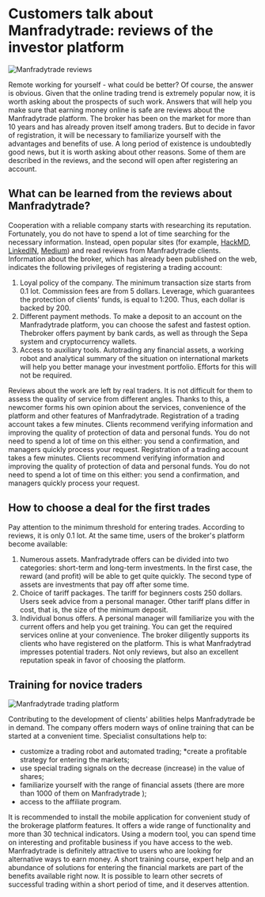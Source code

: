 # Customers talk about Manfradytrade: reviews of the investor platform

![Manfradytrade reviews](https://github.com/user-attachments/assets/a737d647-e786-420c-8bc9-ca317e577940)

Remote working for yourself - what could be better? Of course, the answer is obvious. Given that the online trading trend is extremely popular now, it is worth asking about the prospects of such work. Answers that will help you make sure that earning money online is safe are reviews about the Manfradytrade platform. The broker has been on the market for more than 10 years and has already proven itself among traders.
But to decide in favor of registration, it will be necessary to familiarize yourself with the advantages and benefits of use. A long period of existence is undoubtedly good news, but it is worth asking about other reasons. Some of them are described in the reviews, and the second will open after registering an account.
## What can be learned from the reviews about Manfradytrade?
Cooperation with a reliable company starts with researching its reputation. Fortunately, you do not have to spend a lot of time searching for the necessary information. Instead, open popular sites (for example, [HackMD](https://hackmd.io/@8kjTB5faQwG9tYDm-HrEhQ/rkKJ2OPtR), [LinkedIN](https://www.linkedin.com/showcase/man-frady-trade/), [Medium](https://medium.com/@petrtimosenkov78/manfradytrade-reviews-a-leading-broker-with-a-worldwide-reputation-e424ae9cf8fb)) and read reviews from Manfradytrade clients. Information about the broker, which has already been published on the web, indicates the following privileges of registering a trading account:
1. Loyal policy of the company. The minimum transaction size starts from 0.1 lot. Commission fees are from 5 dollars. Leverage, which guarantees the protection of clients' funds, is equal to 1:200. Thus, each dollar is backed by 200.
2. Different payment methods. To make a deposit to an account on the Manfradytrade platform, you can choose the safest and fastest option. Thebroker offers payment by bank cards, as well as through the Sepa system and cryptocurrency wallets.
3. Access to auxiliary tools. Autotrading any financial assets, a working robot and analytical summary of the situation on international markets will help you better manage your investment portfolio. Efforts for this will not be required.

Reviews about the work are left by real traders. It is not difficult for them to assess the quality of service from different angles. Thanks to this, a newcomer forms his own opinion about the services, convenience of the platform and other features of Manfradytrade.
Registration of a trading account takes a few minutes. Clients recommend verifying information and improving the quality of protection of data and personal funds. You do not need to spend a lot of time on this either: you send a confirmation, and managers quickly process your request. 
Registration of a trading account takes a few minutes. Clients recommend verifying information and improving the quality of protection of data and personal funds. You do not need to spend a lot of time on this either: you send a confirmation, and managers quickly process your request.
## How to choose a deal for the first trades
Pay attention to the minimum threshold for entering trades. According to reviews, it is only 0.1 lot. At the same time, users of the broker's platform become available: 
1. Numerous assets. Manfradytrade offers can be divided into two categories: short-term and long-term investments. In the first case, the reward (and profit) will be able to get quite quickly. The second type of assets are investments that pay off after some time.
2. Choice of tariff packages. The tariff for beginners costs 250 dollars. Users seek advice from a personal manager. Other tariff plans differ in cost, that is, the size of the minimum deposit.
3. Individual bonus offers. A personal manager will familiarize you with the current offers and help you get training. You can get the required services online at your convenience.
The broker diligently supports its clients who have registered on the platform. This is what Manfradytrad impresses potential traders. Not only reviews, but also an excellent reputation speak in favor of choosing the platform.
## Training for novice traders
![Manfradytrade trading platform](https://github.com/user-attachments/assets/aea38f11-221f-4f30-954f-d824be0982a7)

Contributing to the development of clients' abilities helps Manfradytrade be in demand. The company offers modern ways of online training that can be started at a convenient time. Specialist consultations help to:
* customize a trading robot and automated trading;
*create a profitable strategy for entering the markets;
* use special trading signals on the decrease (increase) in the value of shares;
* familiarize yourself with the range of financial assets (there are more than 1000 of them on Manfradytrade );
* access to the affiliate program.

It is recommended to install the mobile application for convenient study of the brokerage platform features. It offers a wide range of functionality and more than 30 technical indicators. Using a modern tool, you can spend time on interesting and profitable business if you have access to the web.
Manfradytrade is definitely attractive to users who are looking for alternative ways to earn money. A short training course, expert help and an abundance of solutions for entering the financial markets are part of the benefits available right now. It is possible to learn other secrets of successful trading within a short period of time, and it deserves attention.




